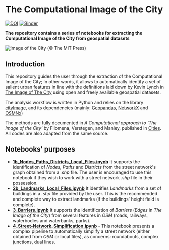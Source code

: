 # The Computational Image of the City 
[![DOI](https://zenodo.org/badge/130851801.svg)](https://zenodo.org/badge/latestdoi/130851801)
[![Binder](https://mybinder.org/badge_logo.svg)](https://mybinder.org/v2/gh/g-filomena/Computational-Image-of-the-City/master)

**The repository contains a series of notebooks for extracting the Computational Image of the City from geospatial datasets**

<img src="image_of_the_city_boston.jpg" alt="Image of the City (© The MIT Press)" />

## Introduction

This repository guides the user through the extraction of the Computational Image of the City; In other words, it allows to automatically identify a set of salient urban features in line with the definitions laid down by Kevin Lynch in [The Image of The City](https://mitpress.mit.edu/books/image-city) using open and freely available geospatial datasets.

The analysis workflow is written in Python and relies on the library [cityImage](https://github.com/g-filomena/cityImage), and its dependencies (mainly: [Geopandas](http://geopandas.org), [NetworkX](https://networkx.github.io) and [OSMNx](https://osmnx.readthedocs.io/en/stable/))

The methods are fully documented in *A Computational approach to ‘The Image of the City’* by Filomena, Verstegen, and Manley, published in [Cities](https://doi.org/10.1016/j.cities.2019.01.006). All codes are also adapted from the same source.

## Notebooks' purposes

* **[1b_Nodes_Paths_Districts_Local_Files.ipynb](1b_Nodes_Paths_Districts_Local_Files.ipynb)** It supports the identification of *Nodes, Paths* and *Districts* from the street network's graph obtained from a *.shp* file.  The user is encouraged to use this notebook if they wish to work with a street network *.shp* file in their possession.
* **[2b_Landmarks_Local_Files.ipynb](1a_Nodes_Paths_Districts_Web.ipynb)** It identifies *Landmarks* from a set of buildings in a *.shp* file provided by the user. This is the recommended and complete way to extract landmarks (if the buildings' height field is complete). 
* **[3_Barriers.ipynb](3_Barriers.ipynb)** It supports the identification of *Barriers* (*Edges* in *The Image of the City*) from several features in *OSM* (roads, railways, waterbodies and waterbanks, parks).
* **[4_Street-Network_Simplification.ipynb](4_Street-Network_Simplification.ipynb)** - This notebook presents a complex pipeline to automatically simplify a street network (either obtained from *OSM* or local files), as concerns: roundabouts, complex junctions, dual lines.




